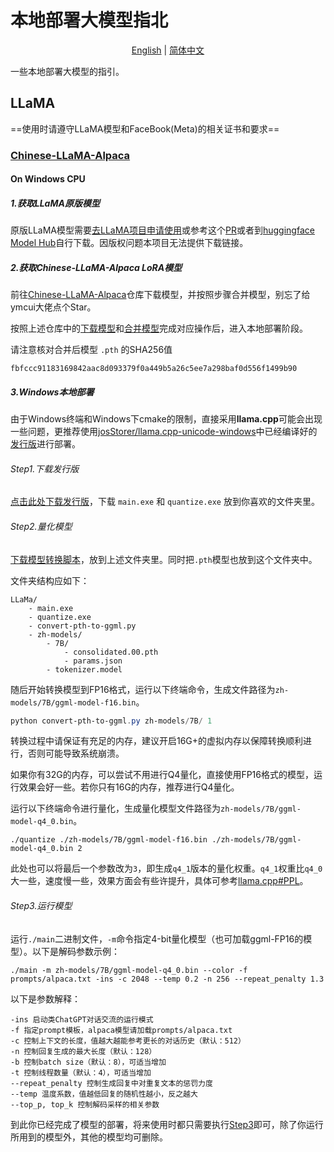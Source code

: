 # 本地部署大模型指北

<p align="center">
    <a href="./README-en.md">English</a>
    |
    <a href="./README.md">简体中文</a>
</p>


一些本地部署大模型的指引。

## LLaMA

==使用时请遵守LLaMA模型和FaceBook(Meta)的相关证书和要求==

### [Chinese-LLaMA-Alpaca](https://github.com/ymcui/Chinese-LLaMA-Alpaca)

#### On Windows CPU

##### 1.获取LLaMA原版模型

原版LLaMA模型需要[去LLaMA项目申请使用](https://github.com/facebookresearch/llama)或参考这个[PR](https://github.com/facebookresearch/llama/pull/73/files)或者到[huggingface Model Hub](https://huggingface.co/models)自行下载。因版权问题本项目无法提供下载链接。

##### 2.获取Chinese-LLaMA-Alpaca LoRA模型

前往[Chinese-LLaMA-Alpaca](https://github.com/ymcui/Chinese-LLaMA-Alpaca)仓库下载模型，并按照步骤合并模型，别忘了给ymcui大佬点个Star。

按照上述仓库中的[下载模型](https://github.com/ymcui/Chinese-LLaMA-Alpaca#%E6%A8%A1%E5%9E%8B%E4%B8%8B%E8%BD%BD)和[合并模型](https://github.com/ymcui/Chinese-LLaMA-Alpaca#%E5%90%88%E5%B9%B6%E6%A8%A1%E5%9E%8B)完成对应操作后，进入本地部署阶段。

请注意核对合并后模型 `.pth` 的SHA256值

```
fbfccc91183169842aac8d093379f0a449b5a26c5ee7a298baf0d556f1499b90
```

##### 3.Windows本地部署

由于Windows终端和Windows下cmake的限制，直接采用**llama.cpp**可能会出现一些问题，更推荐使用[josStorer/llama.cpp-unicode-windows](https://github.com/josStorer/llama.cpp-unicode-windows)中已经编译好的[发行版](https://github.com/josStorer/llama.cpp-unicode-windows/releases/tag/v1.0.0)进行部署。

###### Step1.下载发行版

[点击此处下载发行版](https://github.com/josStorer/llama.cpp-unicode-windows/releases/tag/v1.0.0)，下载 `main.exe` 和 `quantize.exe` 放到你喜欢的文件夹里。

###### Step2.量化模型

[下载模型转换脚本](https://github.com/josStorer/llama.cpp-unicode-windows/blob/master/convert-pth-to-ggml.py)，放到上述文件夹里。同时把`.pth`模型也放到这个文件夹中。

文件夹结构应如下：

```
LLaMa/
	- main.exe
	- quantize.exe
	- convert-pth-to-ggml.py
	- zh-models/
		- 7B/
			- consolidated.00.pth
			- params.json
		- tokenizer.model
```

随后开始转换模型到FP16格式，运行以下终端命令，生成文件路径为`zh-models/7B/ggml-model-f16.bin`。

```powershell
python convert-pth-to-ggml.py zh-models/7B/ 1
```

转换过程中请保证有充足的内存，建议开启16G+的虚拟内存以保障转换顺利进行，否则可能导致系统崩溃。

如果你有32G的内存，可以尝试不用进行Q4量化，直接使用FP16格式的模型，运行效果会好一些。若你只有16G的内存，推荐进行Q4量化。

运行以下终端命令进行量化，生成量化模型文件路径为`zh-models/7B/ggml-model-q4_0.bin`。

```
./quantize ./zh-models/7B/ggml-model-f16.bin ./zh-models/7B/ggml-model-q4_0.bin 2
```

此处也可以将最后一个参数改为`3`，即生成`q4_1`版本的量化权重。`q4_1`权重比`q4_0`大一些，速度慢一些，效果方面会有些许提升，具体可参考[llama.cpp#PPL](https://github.com/ggerganov/llama.cpp#perplexity-measuring-model-quality)。

###### Step3.运行模型

运行`./main`二进制文件，`-m`命令指定4-bit量化模型（也可加载ggml-FP16的模型）。以下是解码参数示例：

```
./main -m zh-models/7B/ggml-model-q4_0.bin --color -f prompts/alpaca.txt -ins -c 2048 --temp 0.2 -n 256 --repeat_penalty 1.3
```

以下是参数解释：

```
-ins 启动类ChatGPT对话交流的运行模式
-f 指定prompt模板，alpaca模型请加载prompts/alpaca.txt
-c 控制上下文的长度，值越大越能参考更长的对话历史（默认：512）
-n 控制回复生成的最大长度（默认：128）
-b 控制batch size（默认：8），可适当增加
-t 控制线程数量（默认：4），可适当增加
--repeat_penalty 控制生成回复中对重复文本的惩罚力度
--temp 温度系数，值越低回复的随机性越小，反之越大
--top_p, top_k 控制解码采样的相关参数
```

到此你已经完成了模型的部署，将来使用时都只需要执行[Step3](#Step3.运行模型)即可，除了你运行所用到的模型外，其他的模型均可删除。